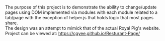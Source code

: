 The purpose of this project is to demonstrate the ability to change/update pages using DOM implemented via modules with each module related to a tab/page with the exception of  helper.js that holds logic that most pages share.  
The design was an attempt to mimick that of the actual Royal Pig's website.  
Project can be viewed at: https://cgyee.github.io/Resturant-Page/